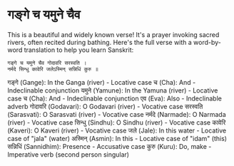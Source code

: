 # गङ्गे च यमुने चैव

This is a beautiful and widely known verse! It's a prayer invoking sacred rivers, often recited during bathing. Here's the full verse with a word-by-word translation to help you learn Sanskrit:

```
गङ्गे च यमुने चैव गोदावरि सरस्वति ।
नर्मदे सिन्धु कावेरि जलेऽस्मिन् सन्निधिं कुरु ॥
```


गङ्गे (Gange):
In the Ganga (river) - Locative case
च (Cha): And - Indeclinable conjunction
यमुने (Yamune): In the Yamuna (river) - Locative case
च (Cha): And - Indeclinable conjunction
एव (Eva): Also - Indeclinable adverb
गोदावरि (Godavari): O Godavari (river) - Vocative case
सरस्वति (Sarasvati): O Sarasvati (river) - Vocative case
नर्मदे (Narmade): O Narmada (river) - Vocative case
सिन्धु (Sindhu): O Sindhu (river) - Vocative case
कावेरि (Kaveri): O Kaveri (river) - Vocative case
जले (Jale): In this water - Locative case of "jala" (water)
अस्मिन् (Asmin): In this - Locative case of "idam" (this)
सन्निधिं (Sannidhim): Presence - Accusative case
कुरु (Kuru): Do, make - Imperative verb (second person singular)
